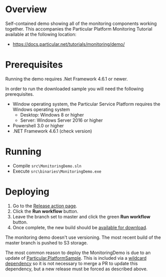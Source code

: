 # Overview

Self-contained demo showing all of the monitoring components working together. This accompanies the Particular Platform Monitoring Tutorial available at the following location:

- https://docs.particular.net/tutorials/monitoring/demo/

# Prerequisites

Running the demo requires .Net Framework 4.6.1 or newer. 

In order to run the downloaded sample you will need the following prerequisites.
 
- Window operating system, the Particular Service Platform requires the Windows operating system
  - Desktop: Windows 8 or higher
  - Server: Windows Server 2016 or higher
- Powershell 3.0 or higher
- .NET Framework 4.6.1 (check version)

# Running

- Compile `src\MonitoringDemo.sln`
- Execute `src\binaries\MonitoringDemo.exe`

# Deploying

1. Go to the [Release action page](https://github.com/Particular/MonitoringDemo/actions/workflows/release.yml).
2. Click the **Run workflow** button.
3. Leave the branch set to master and click the green **Run workflow** button.
4. Once complete, the new build should be [available for download]( https://s3.amazonaws.com/particular.downloads/MonitoringDemo/Particular.MonitoringDemo.zip).

The monitoring demo doesn't use versioning. The most recent build of the master branch is pushed to S3 storage.

The most common reason to deploy the MonitoringDemo is due to an update of [Particular.PlatformSample](https://github.com/Particular/Particular.PlatformSample). This is included via a [wildcard dependency](https://github.com/Particular/MonitoringDemo/blob/master/src/Platform/Platform.csproj#L12) so it is not necessary to merge a PR to update this dependency, but a new release must be forced as described above.
